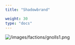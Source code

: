 ```yaml
---
title: "Shadowbrand"

weight: 30
type: "docs"
---
```


![/images/factions/gnolls1.png](/images/factions/shadowbrand.jpg)